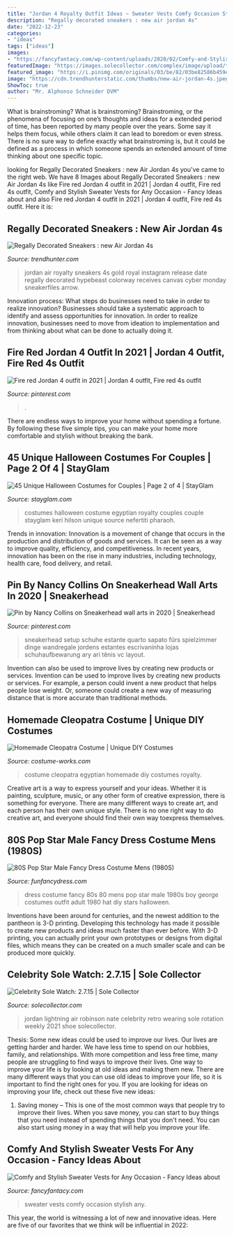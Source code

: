 ```yaml
---
title: "Jordan 4 Royalty Outfit Ideas ~ Sweater Vests Comfy Occasion Stylish Any"
description: "Regally decorated sneakers : new air jordan 4s"
date: "2022-12-23"
categories:
- "ideas"
tags: ["ideas"]
images:
- "https://fancyfantacy.com/wp-content/uploads/2020/02/Comfy-and-Stylish-Sweater-Vests-for-Any-Occasion-22.jpg"
featuredImage: "https://images.solecollector.com/complex/image/upload/t3wx1hohyrnmeskzfnys.jpg"
featured_image: "https://i.pinimg.com/originals/03/be/82/03be82586b459ead31c1e0db83d41ff4.jpg"
image: "https://cdn.trendhunterstatic.com/thumbs/new-air-jordan-4s.jpeg"
ShowToc: true
author: "Mr. Alphonso Schneider DVM"
---
```



What is brainstroming?
What is brainstroming? Brainstroming, or the phenomena of focusing on one’s thoughts and ideas for a extended period of time, has been reported by many people over the years. Some say it helps them focus, while others claim it can lead to boredom or even stress. There is no sure way to define exactly what brainstroming is, but it could be defined as a process in which someone spends an extended amount of time thinking about one specific topic.

	

		
looking for Regally Decorated Sneakers : new Air Jordan 4s you've came to the right web. We have 8 Images about Regally Decorated Sneakers : new Air Jordan 4s like Fire red Jordan 4 outfit in 2021 | Jordan 4 outfit, Fire red 4s outfit, Comfy and Stylish Sweater Vests for Any Occasion - Fancy Ideas about and also Fire red Jordan 4 outfit in 2021 | Jordan 4 outfit, Fire red 4s outfit. Here it is:
		
    
## Regally Decorated Sneakers : New Air Jordan 4s

<img loading=lazy src="https://cdn.trendhunterstatic.com/thumbs/new-air-jordan-4s.jpeg" onerror="this.onerror=null;this.src='https://tse3.mm.bing.net/th?id=OIP.g6RYdO4L71LI5kxOqwFnmgHaE8&amp;pid=15.1';" alt="Regally Decorated Sneakers : new Air Jordan 4s">

_Source: trendhunter.com_

>jordan air royalty sneakers 4s gold royal instagram release date regally decorated hypebeast colorway receives canvas cyber monday sneakerfiles arrow. 

	

Innovation process: What steps do businesses need to take in order to realize innovation?
Businesses should take a systematic approach to identify and assess opportunities for innovation. In order to realize innovation, businesses need to move from ideation to implementation and from thinking about what can be done to actually doing it.

    
## Fire Red Jordan 4 Outfit In 2021 | Jordan 4 Outfit, Fire Red 4s Outfit

<img loading=lazy src="https://i.pinimg.com/736x/b2/e5/8c/b2e58c3c0118f6ae7a9f3b9e04086d71.jpg" onerror="this.onerror=null;this.src='https://tse3.mm.bing.net/th?id=OIP.ve1PUaRZOmwtKxT3AGBRXAHaJ3&amp;pid=15.1';" alt="Fire red Jordan 4 outfit in 2021 | Jordan 4 outfit, Fire red 4s outfit">

_Source: pinterest.com_

>. 

	

There are endless ways to improve your home without spending a fortune. By following these five simple tips, you can make your home more comfortable and stylish without breaking the bank.

    
## 45 Unique Halloween Costumes For Couples | Page 2 Of 4 | StayGlam

<img loading=lazy src="https://stayglam.com/wp-content/uploads/2016/09/simplyrobyn_Egyptian-Royalty.jpg" onerror="this.onerror=null;this.src='https://tse4.mm.bing.net/th?id=OIP.y27zIXsXNvxPA6UBGhDcEAAAAA&amp;pid=15.1';" alt="45 Unique Halloween Costumes for Couples | Page 2 of 4 | StayGlam">

_Source: stayglam.com_

>costumes halloween costume egyptian royalty couples couple stayglam keri hilson unique source nefertiti pharaoh. 

	

Trends in innovation:
Innovation is a movement of change that occurs in the production and distribution of goods and services. It can be seen as a way to improve quality, efficiency, and competitiveness. In recent years, innovation has been on the rise in many industries, including technology, health care, food delivery, and retail.

    
## Pin By Nancy Collins On Sneakerhead Wall Arts In 2020 | Sneakerhead

<img loading=lazy src="https://i.pinimg.com/originals/03/be/82/03be82586b459ead31c1e0db83d41ff4.jpg" onerror="this.onerror=null;this.src='https://tse2.mm.bing.net/th?id=OIP.3HOubYRwbyGopYA5aLxuxAHaJ4&amp;pid=15.1';" alt="Pin by Nancy Collins on Sneakerhead wall arts in 2020 | Sneakerhead">

_Source: pinterest.com_

>sneakerhead setup schuhe estante quarto sapato fürs spielzimmer dinge wandregale jordens estantes escrivaninha lojas schuhaufbewarung ary ari tênis vc layout. 

	

Invention can also be used to improve lives by creating new products or services.
Invention can be used to improve lives by creating new products or services. For example, a person could invent a new product that helps people lose weight. Or, someone could create a new way of measuring distance that is more accurate than traditional methods.

    
## Homemade Cleopatra Costume | Unique DIY Costumes

<img loading=lazy src="https://photos.costume-works.com/full/cleopatra36.jpg" onerror="this.onerror=null;this.src='https://tse2.mm.bing.net/th?id=OIP.tTiGi-lYtLi5acDgzgvGAwHaNq&amp;pid=15.1';" alt="Homemade Cleopatra Costume | Unique DIY Costumes">

_Source: costume-works.com_

>costume cleopatra egyptian homemade diy costumes royalty. 

	

Creative art is a way to express yourself and your ideas. Whether it is painting, sculpture, music, or any other form of creative expression, there is something for everyone. There are many different ways to create art, and each person has their own unique style. There is no one right way to do creative art, and everyone should find their own way toexpress themselves.

    
## 80S Pop Star Male Fancy Dress Costume Mens (1980S)

<img loading=lazy src="https://www.funfancydress.com/media/catalog/product/cache/1/image/1200x/040ec09b1e35df139433887a97daa66f/F/U/FUN2395.jpg" onerror="this.onerror=null;this.src='https://tse2.mm.bing.net/th?id=OIP.MbKeYkk1zRGlUrPfY1g0MgHaPf&amp;pid=15.1';" alt="80S Pop Star Male Fancy Dress Costume Mens (1980S)">

_Source: funfancydress.com_

>dress costume fancy 80s 80 mens pop star male 1980s boy george costumes outfit adult 1980 hat diy stars halloween. 

	

Inventions have been around for centuries, and the newest addition to the pantheon is 3-D printing. Developing this technology has made it possible to create new products and ideas much faster than ever before. With 3-D printing, you can actually print your own prototypes or designs from digital files, which means they can be created on a much smaller scale and can be produced more quickly.

    
## Celebrity Sole Watch: 2.7.15 | Sole Collector

<img loading=lazy src="https://images.solecollector.com/complex/image/upload/t3wx1hohyrnmeskzfnys.jpg" onerror="this.onerror=null;this.src='https://tse1.mm.bing.net/th?id=OIP.-CIq8-79xs2C3PNzyPRVAgHaJ-&amp;pid=15.1';" alt="Celebrity Sole Watch: 2.7.15 | Sole Collector">

_Source: solecollector.com_

>jordan lightning air robinson nate celebrity retro wearing sole rotation weekly 2021 shoe solecollector. 

	

Thesis: Some new ideas could be used to improve our lives.
Our lives are getting harder and harder. We have less time to spend on our hobbies, family, and relationships. With more competition and less free time, many people are struggling to find ways to improve their lives. One way to improve your life is by looking at old ideas and making them new. There are many different ways that you can use old ideas to improve your life, so it is important to find the right ones for you. If you are looking for ideas on improving your life, check out these five new ideas: 
1) Saving money – This is one of the most common ways that people try to improve their lives. When you save money, you can start to buy things that you need instead of spending things that you don't need. You can also start using money in a way that will help you improve your life.

    
## Comfy And Stylish Sweater Vests For Any Occasion - Fancy Ideas About

<img loading=lazy src="https://fancyfantacy.com/wp-content/uploads/2020/02/Comfy-and-Stylish-Sweater-Vests-for-Any-Occasion-22.jpg" onerror="this.onerror=null;this.src='https://tse1.mm.bing.net/th?id=OIP.WNFWpacx8pHoEJLWxce2UwHaIs&amp;pid=15.1';" alt="Comfy and Stylish Sweater Vests for Any Occasion - Fancy Ideas about">

_Source: fancyfantacy.com_

>sweater vests comfy occasion stylish any. 

	

This year, the world is witnessing a lot of new and innovative ideas. Here are five of our favorites that we think will be influential in 2022: 

